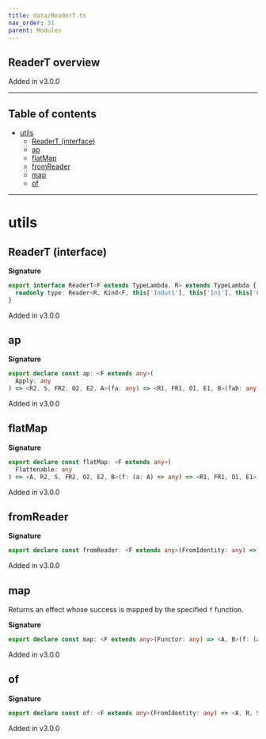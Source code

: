 ```yaml
---
title: data/ReaderT.ts
nav_order: 31
parent: Modules
---
```


## ReaderT overview

Added in v3.0.0

---

<h2 class="text-delta">Table of contents</h2>

- [utils](#utils)
  - [ReaderT (interface)](#readert-interface)
  - [ap](#ap)
  - [flatMap](#flatmap)
  - [fromReader](#fromreader)
  - [map](#map)
  - [of](#of)

---

# utils

## ReaderT (interface)

**Signature**

```ts
export interface ReaderT<F extends TypeLambda, R> extends TypeLambda {
  readonly type: Reader<R, Kind<F, this['InOut1'], this['In1'], this['Out3'], this['Out2'], this['Out1']>>
}
```

Added in v3.0.0

## ap

**Signature**

```ts
export declare const ap: <F extends any>(
  Apply: any
) => <R2, S, FR2, O2, E2, A>(fa: any) => <R1, FR1, O1, E1, B>(fab: any) => any
```

Added in v3.0.0

## flatMap

**Signature**

```ts
export declare const flatMap: <F extends any>(
  Flattenable: any
) => <A, R2, S, FR2, O2, E2, B>(f: (a: A) => any) => <R1, FR1, O1, E1>(ma: any) => any
```

Added in v3.0.0

## fromReader

**Signature**

```ts
export declare const fromReader: <F extends any>(FromIdentity: any) => <R, A, S>(fa: any) => any
```

Added in v3.0.0

## map

Returns an effect whose success is mapped by the specified `f` function.

**Signature**

```ts
export declare const map: <F extends any>(Functor: any) => <A, B>(f: (a: A) => B) => <R, S, FR, O, E>(fa: any) => any
```

Added in v3.0.0

## of

**Signature**

```ts
export declare const of: <F extends any>(FromIdentity: any) => <A, R, S, FR, O, E>(a: A) => any
```

Added in v3.0.0
